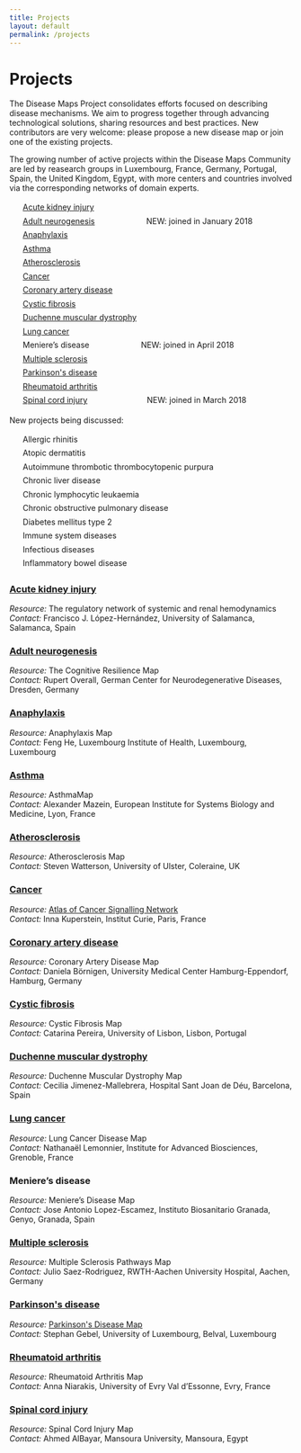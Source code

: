 ```yaml
---
title: Projects
layout: default
permalink: /projects
---
```


# Projects
        
The Disease Maps Project consolidates efforts focused on describing disease mechanisms. We aim to progress together through advancing technological solutions, sharing resources and best practices. New contributors are very welcome: please propose a new disease map or join one of the existing projects.  

The growing number of active projects within the Disease Maps Community are led by reasearch groups in Luxembourg, France, Germany, Portugal, Spain, the United Kingdom, Egypt, with more centers and countries involved via the corresponding networks of domain experts.  

<ul style="list-style-type:none; line-height:175%;">
<li><a href="/acutekidneyinjury">Acute kidney injury</a></li>
<li><a href="/adultneurogenesis">Adult neurogenesis</a> &emsp;&emsp;&emsp;&emsp;&emsp;&emsp; NEW: joined in January 2018</li>
<li><a href="/anaphylaxis">Anaphylaxis</a></li>
<li><a href="/asthma">Asthma</a></li>
<li><a href="/atherosclerosis">Atherosclerosis</a></li>
<li><a href="/cancer">Cancer</a></li>
<li><a href="/coronaryarterydisease">Coronary artery disease</a></li>
<li><a href="/cysticfibrosis">Cystic fibrosis</a></li>
<li><a href="/duchenne">Duchenne muscular dystrophy</a></li>
<li><a href="/lungcancer">Lung cancer</a></li>
<li>Meniere’s disease &emsp;&emsp;&emsp;&emsp;&emsp;&emsp; NEW: joined in April 2018</li>
<li><a href="/multiplesclerosis">Multiple sclerosis</a></li>
<li><a href="/parkinsons">Parkinson's disease</a></li>
<li><a href="/rheumatoidarthritis">Rheumatoid arthritis</a></li>
<li><a href="/spinalcordinjury">Spinal cord injury</a> &emsp;&emsp;&emsp;&emsp;&emsp;&emsp;&emsp; NEW: joined in March 2018</li>
</ul>

New projects being discussed:  

<ul style="list-style-type:none; line-height:175%;">
<li>Allergic rhinitis</li>
<li>Atopic dermatitis</li>
<li>Autoimmune thrombotic thrombocytopenic purpura</li>
<li>Chronic liver disease</li>
<li>Chronic lymphocytic leukaemia</li>
<li>Chronic obstructive pulmonary disease</li>
<li>Diabetes mellitus type 2</li>
<li>Immune system diseases</li>
<li>Infectious diseases</li>
<li>Inflammatory bowel disease</li>
</ul>

### [Acute kidney injury](acutekidneyinjury)

_Resource:_ The regulatory network of systemic and renal hemodynamics  
_Contact:_ Francisco J. López-Hernández, University of Salamanca, Salamanca, Spain  

### [Adult neurogenesis](adultneurogenesis)

_Resource:_ The Cognitive Resilience Map  
_Contact:_ Rupert Overall, German Center for Neurodegenerative Diseases, Dresden, Germany  

### [Anaphylaxis](anaphylaxis)

_Resource:_ Anaphylaxis Map  
_Contact:_ Feng He, Luxembourg Institute of Health, Luxembourg, Luxembourg  

### [Asthma](asthma)

_Resource:_ AsthmaMap  
_Contact:_ Alexander Mazein, European Institute for Systems Biology and Medicine, Lyon, France  

### [Atherosclerosis](atherosclerosis)

_Resource:_ Atherosclerosis Map  
_Contact:_ Steven Watterson, University of Ulster, Coleraine, UK  

### [Cancer](cancer)

_Resource:_ [Atlas of Cancer Signalling Network](https://acsn.curie.fr/navicell/maps/acsn/master/index.html)  
_Contact:_ Inna Kuperstein, Institut Curie, Paris, France  

### [Coronary artery disease](coronaryarterydisease)

_Resource:_ Coronary Artery Disease Map  
_Contact:_ Daniela Börnigen, University Medical Center Hamburg-Eppendorf, Hamburg, Germany  

### [Cystic fibrosis](cysticfibrosis)

_Resource:_ Cystic Fibrosis Map  
_Contact:_ Catarina Pereira, University of Lisbon, Lisbon, Portugal  

### [Duchenne muscular dystrophy](duchenne)

_Resource:_ Duchenne Muscular Dystrophy Map  
_Contact:_ Cecilia Jimenez-Mallebrera, Hospital Sant Joan de Déu, Barcelona, Spain  

### [Lung cancer](lungcancer)

_Resource:_ Lung Cancer Disease Map  
_Contact:_ Nathanaël Lemonnier, Institute for Advanced Biosciences, Grenoble, France  

### Meniere’s disease

_Resource:_ Meniere’s Disease Map  
_Contact:_ Jose Antonio Lopez-Escamez, Instituto Biosanitario Granada, Genyo, Granada, Spain  

### [Multiple sclerosis](multiplesclerosis)

_Resource:_ Multiple Sclerosis Pathways Map  
_Contact:_ Julio Saez-Rodriguez, RWTH-Aachen University Hospital, Aachen, Germany  

### [Parkinson's disease](parkinsons)

_Resource:_ [Parkinson's Disease Map](https://pdmap.uni.lu/MapViewer/)  
_Contact:_ Stephan Gebel, University of Luxembourg, Belval, Luxembourg  

### [Rheumatoid arthritis](rheumatoidarthritis)

_Resource:_ Rheumatoid Arthritis Map  
_Contact:_ Anna Niarakis, University of Evry Val d’Essonne, Evry, France  

### [Spinal cord injury](spinalcordinjury)

_Resource:_ Spinal Cord Injury Map  
_Contact:_ Ahmed AlBayar, Mansoura University, Mansoura, Egypt
